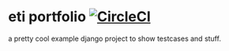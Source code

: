 # eti portfolio [![CircleCI](https://github.com/Kaioru/eti_eportfolio/workflows/Python%20CI/badge.svg)](https://github.com/Kaioru/eti_eportfolio/actions)
a pretty cool example django project to show testcases and stuff.

